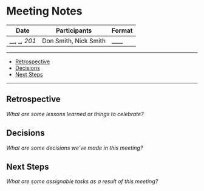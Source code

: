 # Meeting Notes

Date          | Participants          | Format
---           | ---                   | ---
__, __, 201_  | Don Smith, Nick Smith | ____

---
* [Retrospective](#retrospective)
* [Decisions](#decisions)
* [Next Steps](#next-steps)
---

## Retrospective

_What are some lessons learned or things to celebrate?_

## Decisions

_What are some decisions we've made in this meeting?_

## Next Steps

_What are some assignable tasks as a result of this meeting?_
